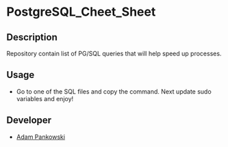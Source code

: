 # PostgreSQL_Cheet_Sheet

## Description
Repository contain list of PG/SQL queries that will help speed up processes.

Usage
--------
- Go to one of the SQL files and copy the command. Next update sudo variables and enjoy!

Developer
-----------------------
* [Adam Pankowski](https://www.linkedin.com/in/adam-pankowski-903b11b7/)
